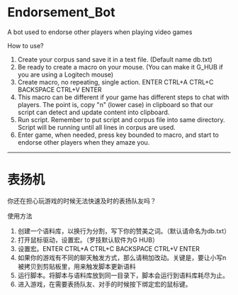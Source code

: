 # Endorsement_Bot
A bot used to endorse other players when playing video games

How to use?

1. Create your corpus sand save it in a text file. (Default name db.txt)
2. Be ready to create a macro on your mouse. (You can make it G_HUB if you are using a Logitech mouse)
3. Create macro, no repeating, single action. ENTER CTRL+A CTRL+C BACKSPACE CTRL+V ENTER
4. This macro can be different if your game has different steps to chat with players. The point is, copy "n" (lower case) in clipboard so that our script can detect and update content into clipboard.
5. Run script. Remember to put script and corpus file into same directory. Script will be running until all lines in corpus are used.
6. Enter game, when needed, press key bounded to macro, and start to endorse other players when they amaze you.

___________________________________________________________________________________________________________________
# 表扬机
你还在担心玩游戏的时候无法快速及时的表扬队友吗？

使用方法

1. 创建一个语料库，以换行为分割，写下你的赞美之词。（默认请命名为db.txt）
2. 打开鼠标驱动，设置宏。（罗技默认软件为G HUB）
3. 设置宏。ENTER CTRL+A CTRL+C BACKSPACE CTRL+V ENTER
4. 如果你的游戏有不同的聊天触发方式，那么请稍加改动。关键是，要让小写n被拷贝到剪贴板里，用来触发脚本更新语料
5. 运行脚本。将脚本与语料库放到同一目录下，脚本会运行到语料库耗尽为止。
6. 进入游戏，在需要表扬队友、对手的时候按下绑定宏的鼠标键。
